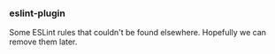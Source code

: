 ### eslint-plugin

Some ESLint rules that couldn't be found elsewhere. Hopefully we can remove them
later.
